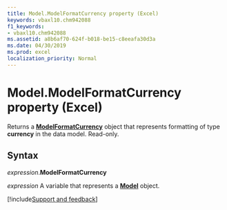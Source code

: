 ```yaml
---
title: Model.ModelFormatCurrency property (Excel)
keywords: vbaxl10.chm942088
f1_keywords:
- vbaxl10.chm942088
ms.assetid: a8b6af70-624f-b018-be15-c8eeafa30d3a
ms.date: 04/30/2019
ms.prod: excel
localization_priority: Normal
---
```



# Model.ModelFormatCurrency property (Excel)

Returns a **[ModelFormatCurrency](Excel.modelformatcurrency.md)** object that represents formatting of type **currency** in the data model. Read-only.


## Syntax

_expression_.**ModelFormatCurrency**

_expression_ A variable that represents a **[Model](Excel.Model.md)** object.




[!include[Support and feedback](~/includes/feedback-boilerplate.md)]